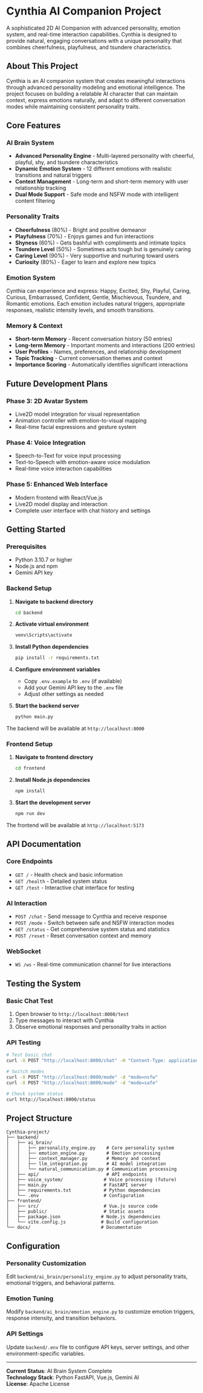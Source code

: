 # Cynthia AI Companion Project

A sophisticated 2D AI Companion with advanced personality, emotion system, and real-time interaction capabilities. Cynthia is designed to provide natural, engaging conversations with a unique personality that combines cheerfulness, playfulness, and tsundere characteristics.

## About This Project

Cynthia is an AI companion system that creates meaningful interactions through advanced personality modeling and emotional intelligence. The project focuses on building a relatable AI character that can maintain context, express emotions naturally, and adapt to different conversation modes while maintaining consistent personality traits.

## Core Features

### AI Brain System
- **Advanced Personality Engine** - Multi-layered personality with cheerful, playful, shy, and tsundere characteristics
- **Dynamic Emotion System** - 12 different emotions with realistic transitions and natural triggers
- **Context Management** - Long-term and short-term memory with user relationship tracking
- **Dual Mode Support** - Safe mode and NSFW mode with intelligent content filtering

### Personality Traits
- **Cheerfulness** (80%) - Bright and positive demeanor
- **Playfulness** (70%) - Enjoys games and fun interactions
- **Shyness** (60%) - Gets bashful with compliments and intimate topics
- **Tsundere Level** (50%) - Sometimes acts tough but is genuinely caring
- **Caring Level** (90%) - Very supportive and nurturing toward users
- **Curiosity** (80%) - Eager to learn and explore new topics

### Emotion System
Cynthia can experience and express: Happy, Excited, Shy, Playful, Caring, Curious, Embarrassed, Confident, Gentle, Mischievous, Tsundere, and Romantic emotions. Each emotion includes natural triggers, appropriate responses, realistic intensity levels, and smooth transitions.

### Memory & Context
- **Short-term Memory** - Recent conversation history (50 entries)
- **Long-term Memory** - Important moments and interactions (200 entries)
- **User Profiles** - Names, preferences, and relationship development
- **Topic Tracking** - Current conversation themes and context
- **Importance Scoring** - Automatically identifies significant interactions

## Future Development Plans

### Phase 3: 2D Avatar System
- Live2D model integration for visual representation
- Animation controller with emotion-to-visual mapping
- Real-time facial expressions and gesture system

### Phase 4: Voice Integration
- Speech-to-Text for voice input processing
- Text-to-Speech with emotion-aware voice modulation
- Real-time voice interaction capabilities

### Phase 5: Enhanced Web Interface
- Modern frontend with React/Vue.js
- Live2D model display and interaction
- Complete user interface with chat history and settings

## Getting Started

### Prerequisites
- Python 3.10.7 or higher
- Node.js and npm
- Gemini API key

### Backend Setup

1. **Navigate to backend directory**
   ```cmd
   cd backend
   ```

2. **Activate virtual environment**
   ```cmd
   venv\Scripts\activate
   ```

3. **Install Python dependencies**
   ```cmd
   pip install -r requirements.txt
   ```

4. **Configure environment variables**
   - Copy `.env.example` to `.env` (if available)
   - Add your Gemini API key to the `.env` file
   - Adjust other settings as needed

5. **Start the backend server**
   ```cmd
   python main.py
   ```

The backend will be available at `http://localhost:8000`

### Frontend Setup

1. **Navigate to frontend directory**
   ```cmd
   cd frontend
   ```

2. **Install Node.js dependencies**
   ```cmd
   npm install
   ```

3. **Start the development server**
   ```cmd
   npm run dev
   ```

The frontend will be available at `http://localhost:5173`

## API Documentation

### Core Endpoints
- `GET /` - Health check and basic information
- `GET /health` - Detailed system status
- `GET /test` - Interactive chat interface for testing

### AI Interaction
- `POST /chat` - Send message to Cynthia and receive response
- `POST /mode` - Switch between safe and NSFW interaction modes
- `GET /status` - Get comprehensive system status and statistics
- `POST /reset` - Reset conversation context and memory

### WebSocket
- `WS /ws` - Real-time communication channel for live interactions

## Testing the System

### Basic Chat Test
1. Open browser to `http://localhost:8000/test`
2. Type messages to interact with Cynthia
3. Observe emotional responses and personality traits in action

### API Testing
```bash
# Test basic chat
curl -X POST "http://localhost:8000/chat" -H "Content-Type: application/json" -d '{"message": "Hello Cynthia!"}'

# Switch modes
curl -X POST "http://localhost:8000/mode" -d "mode=nsfw"
curl -X POST "http://localhost:8000/mode" -d "mode=safe"

# Check system status
curl http://localhost:8000/status
```

## Project Structure

```
Cynthia-project/
├── backend/
│   ├── ai_brain/
│   │   ├── personality_engine.py    # Core personality system
│   │   ├── emotion_engine.py        # Emotion processing
│   │   ├── context_manager.py       # Memory and context
│   │   ├── llm_integration.py       # AI model integration
│   │   └── natural_communication.py # Communication processing
│   ├── api/                         # API endpoints
│   ├── voice_system/               # Voice processing (future)
│   ├── main.py                     # FastAPI server
│   ├── requirements.txt            # Python dependencies
│   └── .env                        # Configuration
├── frontend/
│   ├── src/                        # Vue.js source code
│   ├── public/                     # Static assets
│   ├── package.json               # Node.js dependencies
│   └── vite.config.js             # Build configuration
└── docs/                          # Documentation
```

## Configuration

### Personality Customization
Edit `backend/ai_brain/personality_engine.py` to adjust personality traits, emotional triggers, and behavioral patterns.

### Emotion Tuning
Modify `backend/ai_brain/emotion_engine.py` to customize emotion triggers, response intensity, and transition behaviors.

### API Settings
Update `backend/.env` file to configure API keys, server settings, and other environment-specific variables.

---

**Current Status**: AI Brain System Complete  
**Technology Stack**: Python FastAPI, Vue.js, Gemini AI  
**License**: Apache License